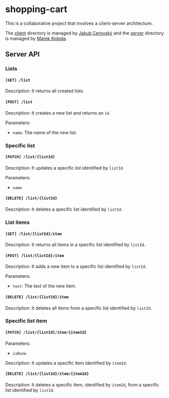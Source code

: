 # shopping-cart

This is a collaborative project that involves a client-server architecture.

The [client](./client) directory is managed by [Jakub Cerovský](https://github.com/Jcerovsky) and the [server](./server) directory is managed by [Marek Kobida](https://github.com/marekkobida).

## Server API

### Lists

#### `[GET] /list`

Description: It returns all created lists.

#### `[POST] /list`

Description: It creates a new list and returns an `id`.

Parameters:
- `name`: The name of the new list.

### Specific list

#### `[PATCH] /list/{listId}`

Description: It updates a specific list identified by `listId`.

Parameters:
- `name`

#### `[DELETE] /list/{listId}`

Description: It deletes a specific list identified by `listId`.

### List items

#### `[GET] /list/{listId}/item`

Description: It returns all items in a specific list identified by `listId`.

#### `[POST] /list/{listId}/item`

Description: It adds a new item to a specific list identified by `listId`.

Parameters:
- `text`: The text of the new item.

#### `[DELETE] /list/{listId}/item`

Description: It deletes all items from a specific list identified by `listId`.

### Specific list item

#### `[PATCH] /list/{listId}/item/{itemId}`

Parameters:
- `isDone`

Description: It updates a specific item identified by `itemId`.

#### `[DELETE] /list/{listId}/item/{itemId}`

Description: It deletes a specific item, identified by `itemId`, from a specific list identified by `listId`.
